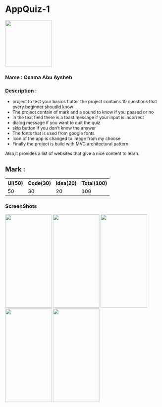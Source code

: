 # AppQuiz-1

<div>
<img src="https://github.com/Flutter-Project-Challenges/AppQuiz-1/blob/master/assets/osama%20profile%20picture.jpg" width="150">

### Name :  Osama Abu Aysheh

### Description : 
- project to test your basics flutter the project contains 10 questions that every beginner shoudld know
- The project contain of mark and a sound to know if you passed or no
- in the text field there is a toast message if your input is incorrect
- dialog message if you want to quit the quiz 
- skip button if you don't know the answer
- The fonts that is used from google fonts
- Icon of the app is changed to image from my choose
- Finally the project is build with MVC architectural pattern 

Also,it provides a list of websites that give a nice content to learn.
  
</div>

## Mark : 

<table>
  <tr>
      <th>UI(50)</td>  
      <th>Code(30)</td>  
      <th>Idea(20)</td>  
      <th>Total(100)</td>  
  </tr>
  <tr>
      <td>50</td>  
      <td>30</td>  
      <td>20</td>  
      <td>100</td>  
  </tr>
<table>
  
  ### ScreenShots
  <div>
    <img src="https://github.com/Flutter-Project-Challenges/AppQuiz-1/blob/master/assets/screenshots/welcomeScreen.png" width="150" height="300">
    <img src="https://github.com/Flutter-Project-Challenges/AppQuiz-1/blob/master/assets/screenshots/toastInputError.png" width="150" height="300">
    <img src="https://github.com/Flutter-Project-Challenges/AppQuiz-1/blob/master/assets/screenshots/QuizScreen%20.png" width="150" height="300" >
    <img src="https://github.com/Flutter-Project-Challenges/AppQuiz-1/blob/master/assets/screenshots/GradeScreen.png" width="150" height="300" >
    <img src="https://github.com/Flutter-Project-Challenges/AppQuiz-1/blob/master/assets/screenshots/dialogQuitQuestion.png" width="150" height="300" >
   
  </div>  
  
